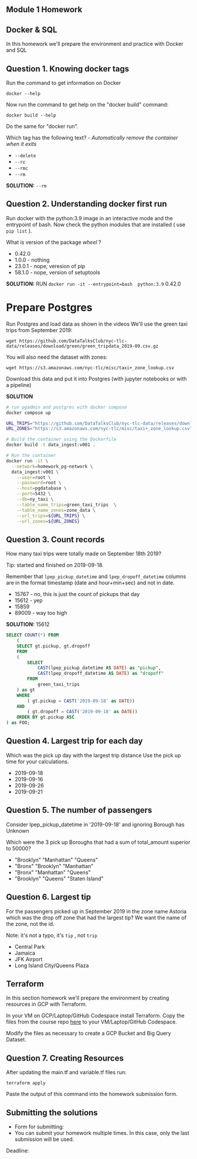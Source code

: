 ## Module 1 Homework

## Docker & SQL

In this homework we'll prepare the environment
and practice with Docker and SQL


## Question 1. Knowing docker tags

Run the command to get information on Docker

```docker --help```

Now run the command to get help on the "docker build" command:

```docker build --help```

Do the same for "docker run".

Which tag has the following text? - *Automatically remove the container when it exits*

- `--delete`
- `--rc`
- `--rmc`
- `--rm`

**SOLUTION:** `--rm`


## Question 2. Understanding docker first run

Run docker with the python:3.9 image in an interactive mode and the entrypoint of bash.
Now check the python modules that are installed ( use ```pip list``` ).

What is version of the package *wheel* ?

- 0.42.0
- 1.0.0 - nothing
- 23.0.1 - nope, veresion of pip
- 58.1.0 - nope, version of setuptools

**SOLUTION:**
RUN ```docker run -it --entrypoint=bash  python:3.9```
0.42.0


# Prepare Postgres

Run Postgres and load data as shown in the videos
We'll use the green taxi trips from September 2019:

```wget https://github.com/DataTalksClub/nyc-tlc-data/releases/download/green/green_tripdata_2019-09.csv.gz```

You will also need the dataset with zones:

```wget https://s3.amazonaws.com/nyc-tlc/misc/taxi+_zone_lookup.csv```

Download this data and put it into Postgres (with jupyter notebooks or with a pipeline)


**SOLUTION**
```bash
# run pgadmin and postgres with docker compose
docker compose up

URL_TRIPS="https://github.com/DataTalksClub/nyc-tlc-data/releases/download/green/green_tripdata_2019-09.csv.gz"
URL_ZONES="https://s3.amazonaws.com/nyc-tlc/misc/taxi+_zone_lookup.csv"

# Build the container using the Dockerfile
docker build -t data_ingest:v001 .

# Run the container
docker run -it \
  --network=homework_pg-network \
  data_ingest:v001 \
    --user=root \
    --password=root \
    --host=pgdatabase \
    --port=5432 \
    --db=ny_taxi \
    --table_name_trips=green_taxi_trips  \
    --table_name_zones=zone_data \
    --url_trips=${URL_TRIPS} \
    --url_zones=${URL_ZONES}
```


## Question 3. Count records

How many taxi trips were totally made on September 18th 2019?

Tip: started and finished on 2019-09-18.

Remember that `lpep_pickup_datetime` and `lpep_dropoff_datetime` columns are in the format timestamp (date and hour+min+sec) and not in date.

- 15767 - no, this is just the count of pickups that day
- 15612 - yep
- 15859
- 89009 - way too high

**SOLUTION:**
15612
```sql
SELECT COUNT(*) FROM
	(
	SELECT gt.pickup, gt.dropoff
	FROM
	(
		SELECT
			CAST(lpep_pickup_datetime AS DATE) as "pickup",
			CAST(lpep_dropoff_datetime AS DATE) as "dropoff"
		FROM
			green_taxi_trips
	) as gt
	WHERE
		( gt.pickup = CAST('2019-09-18' as DATE))
	AND
		( gt.dropoff = CAST('2019-09-18' as DATE))
	ORDER BY gt.pickup ASC
) as FOO;
```


## Question 4. Largest trip for each day

Which was the pick up day with the largest trip distance
Use the pick up time for your calculations.

- 2019-09-18
- 2019-09-16
- 2019-09-26
- 2019-09-21


## Question 5. The number of passengers

Consider lpep_pickup_datetime in '2019-09-18' and ignoring Borough has Unknown

Which were the 3 pick up Boroughs that had a sum of total_amount superior to 50000?

- "Brooklyn" "Manhattan" "Queens"
- "Bronx" "Brooklyn" "Manhattan"
- "Bronx" "Manhattan" "Queens"
- "Brooklyn" "Queens" "Staten Island"


## Question 6. Largest tip

For the passengers picked up in September 2019 in the zone name Astoria which was the drop off zone that had the largest tip?
We want the name of the zone, not the id.

Note: it's not a typo, it's `tip` , not `trip`

- Central Park
- Jamaica
- JFK Airport
- Long Island City/Queens Plaza



## Terraform

In this section homework we'll prepare the environment by creating resources in GCP with Terraform.

In your VM on GCP/Laptop/GitHub Codespace install Terraform.
Copy the files from the course repo
[here](https://github.com/DataTalksClub/data-engineering-zoomcamp/tree/main/week_1_basics_n_setup/1_terraform_gcp/terraform) to your VM/Laptop/GitHub Codespace.

Modify the files as necessary to create a GCP Bucket and Big Query Dataset.


## Question 7. Creating Resources

After updating the main.tf and variable.tf files run:

```
terraform apply
```

Paste the output of this command into the homework submission form.


## Submitting the solutions

* Form for submitting:
* You can submit your homework multiple times. In this case, only the last submission will be used.

Deadline: